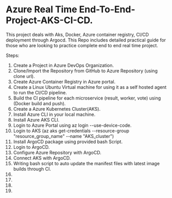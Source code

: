 # Azure Real Time End-To-End-Project-AKS-CI-CD.
This project deals with Aks, Docker, Azure container registry, CI/CD deployment through Argocd. This Repo includes detailed practical guide for those who are looking to practice complete end to end real time project.

Steps:
1. Create a Project in Azure DevOps Organization.
2. Clone/Import the Repository from GitHub to Azure Repository (using clone url).
3. Create Azure Container Registry in Azure portal.
4. Create a Linux Ubuntu Virtual machine for using it as a self hosted agent to run the CI/CD pipeline.
6. Build the CI pipeline for each microservice (result, worker, vote) using (Docker build and push).
7. Create a Azure Kubernetes Cluster(AKS).
8. Install Azure CLI in your local machine.
9. Install Azure AKS CLI.
10. Login to Azure Portal using az login --use-device-code.
11. Login to AKS (az aks get-credentials --resource-group "resource_group_name" --name "AKS_cluster")
12. Install ArgoCD package using provided bash Script.
13. Login to ArgoCD.
14. Configure Azure Repository with ArgoCD.
15. Connect AKS with ArgoCD.
16. Writing bash script to auto update the manifest files with latest image builds through CI.
17. 
18. 
19. 
20. 
